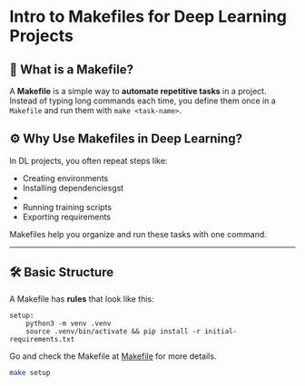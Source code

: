 # Intro to Makefiles for Deep Learning Projects

## 🧾 What is a Makefile?

A **Makefile** is a simple way to **automate repetitive tasks** in a project.  
Instead of typing long commands each time, you define them once in a `Makefile` and run them with `make <task-name>`.

## ⚙️ Why Use Makefiles in Deep Learning?

In DL projects, you often repeat steps like:
- Creating environments
- Installing dependenciesgst
- 
- Running training scripts
- Exporting requirements

Makefiles help you organize and run these tasks with one command.

---

## 🛠️ Basic Structure

A Makefile has **rules** that look like this:

```make
setup:
    python3 -m venv .venv
    source .venv/bin/activate && pip install -r initial-requirements.txt
```
Go and check the Makefile at [Makefile](../class/Makefiles/Makefile) for more details.

```bash
make setup
```


